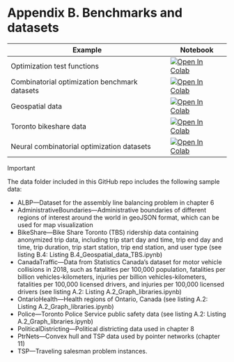 
#  Appendix B. Benchmarks and datasets

| Example  | Notebook  |
|---|---|
| Optimization test functions  | [![Open In Colab](https://colab.research.google.com/assets/colab-badge.svg)](https://colab.research.google.com/github/Optimization-Algorithms-Book/Code-Listings/blob/main/Appendix%20B/Listing%20B.1_Optimization_test_functions.ipynb)  |
| Combinatorial optimization benchmark datasets  | [![Open In Colab](https://colab.research.google.com/assets/colab-badge.svg)](https://colab.research.google.com/github/Optimization-Algorithms-Book/Code-Listings/blob/main/Appendix%20B/Listing%20B.2_CO_datasets.ipynb)  |
| Geospatial data  | [![Open In Colab](https://colab.research.google.com/assets/colab-badge.svg)](https://colab.research.google.com/github/Optimization-Algorithms-Book/Code-Listings/blob/main/Appendix%20B/Listing%20B.3_Geospatial_data.ipynb)  |
| Toronto bikeshare data  | [![Open In Colab](https://colab.research.google.com/assets/colab-badge.svg)](https://colab.research.google.com/github/Optimization-Algorithms-Book/Code-Listings/blob/main/Appendix%20B/Listing%20B.4_Geospatial_data_TBS.ipynb)  |
| Neural combinatorial optimization datasets  | [![Open In Colab](https://colab.research.google.com/assets/colab-badge.svg)](https://colab.research.google.com/github/Optimization-Algorithms-Book/Code-Listings/blob/main/Appendix%20B/Listing%20B.5_ML_datasets.ipynb)  |

> [!IMPORTANT]
> The data folder included in this GitHub repo includes the following sample data:
* ALBP—Dataset for the assembly line balancing problem in chapter 6
* AdministrativeBoundaries—Administrative boundaries of different regions of interest around the world in geoJSON format, which can be used for map visualization
* BikeShare—Bike Share Toronto (TBS) ridership data containing anonymized trip data, including trip start day and time, trip end day and time, trip duration, trip start station, trip end station, and user type (see listing B.4: Listing B.4_Geospatial_data_TBS.ipynb)
* CanadaTraffic—Data from Statistics Canada’s dataset for motor vehicle collisions in 2018, such as fatalities per 100,000 population, fatalities per billion vehicles-kilometers, injuries per billion vehicles-kilometers, fatalities per 100,000 licensed drivers, and injuries per 100,000 licensed drivers (see listing A.2: Listing A.2_Graph_libraries.ipynb)
* OntarioHealth—Health regions of Ontario, Canada (see listing A.2: Listing A.2_Graph_libraries.ipynb)
* Police—Toronto Police Service public safety data (see listing A.2: Listing A.2_Graph_libraries.ipynb)
* PoliticalDistricting—Political districting data used in chapter 8
* PtrNets—Convex hull and TSP data used by pointer networks (chapter 11)
* TSP—Traveling salesman problem instances.